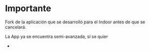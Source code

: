 # Importante

Fork de la aplicación que se desarrolló para el Indoor antes de que se cancelará. 

La App ya se encuentra semi-avanzada, sí se quier

- 